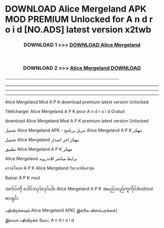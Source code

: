 # DOWNLOAD Alice Mergeland  APK MOD PREMIUM Unlocked for A n d r o i d [NO.ADS] latest version x2twb 



<div align="center">

<h3>DOWNLOAD 1 >>> <a href="https://getmod2.web.app/?judul=Alice Mergeland ">DOWNLOAD Alice Mergeland </a></h3><br>

<h3>DOWNLOAD 2 >>> <a href="https://getmod2.web.app/?judul=Alice Mergeland ">Alice Mergeland  DOWNLOAD </a></h3>

</div>
----------------------------------------------------------

----------------------------------------------------------

----------------------------------------------------------

----------------------------------------------------------

Alice Mergeland  Mod A P K download premium latest version Unlocked

Télécharger Alice Mergeland  A P K pour A n d r o i d Gratuit

download Alice Mergeland  Mod A P K premium latest version Unlocked

تحميل Alice Mergeland  APK - تنزيل برنامج Alice Mergeland  A P K مهكر

تحميل Alice Mergeland  مهكر اخر اصدار

تطبيق Alice Mergeland  A P K مهكر

Alice Mergeland  برابط مباشر للاندرويد

ดาวน์โหลด A P K Alice Mergeland  รับเวอร์ชันล่าสุด

Baixar A P K mod

အက်ပ်ကို ဒေါင်းလုဒ်လုပ်ပါ။ Alice Mergeland  A P K အမည်သည်ကူကိုင်Andriod ဗားရှင်း

பதிவிறக்கவும் Alice Mergeland  APK[ இல்லை விளம்பரங்கள்] 
 
இலவச பதிவிறக்க மோட் A n d r o i d



